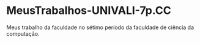 # MeusTrabalhos-UNIVALI-7p.CC
Meus trabalho da faculdade no sétimo período da faculdade de ciência da computação.
